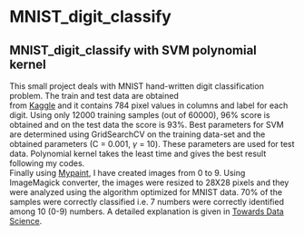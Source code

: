 # MNIST_digit_classify
## MNIST_digit_classify with SVM polynomial kernel
This small project deals with MNIST hand-written digit classification problem. The train and test data are obtained   
from [Kaggle](https://www.kaggle.com/oddrationale/mnist-in-csv) and it contains 784 pixel values in columns and label 
for each digit. 
Using only 12000 training samples (out of 60000), 96% score is obtained and on the test data the score is 93%. Best parameters for SVM are determined using GridSearchCV on the training data-set and the obtained parameters (C = 0.001, $\gamma$ = 10). These parameters are used for test data. Polynomial kernel takes the least time and gives the best result following my codes.   
Finally using [Mypaint](http://mypaint.org/), I have created images from 0 to 9. Using ImageMagick converter, 
the images were resized to 28X28 pixels and they were analyzed using the algorithm optimized for MNIST data. 
70% of the samples were correctly classified i.e. 7 numbers were correctly identified among 10 (0-9) numbers. 
A detailed explanation is given in [Towards Data Science](https://towardsdatascience.com/support-vector-machine-mnist-digit-classification-with-python-including-my-hand-written-digits-83d6eca7004a). 
